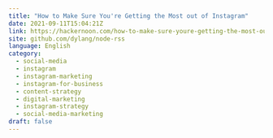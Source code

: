 ```yaml
---
title: "How to Make Sure You're Getting the Most out of Instagram"
date: 2021-09-11T15:04:21Z
link: https://hackernoon.com/how-to-make-sure-youre-getting-the-most-out-of-instagram-6q3q32nu?source=rss&utm_medium=RSS&utm_source=news.12bit.vn
site: github.com/dylang/node-rss
language: English
category:
  - social-media
  - instagram
  - instagram-marketing
  - instagram-for-business
  - content-strategy
  - digital-marketing
  - instagram-strategy
  - social-media-marketing
draft: false
---
```

